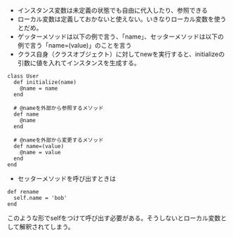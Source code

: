 - インスタンス変数は未定義の状態でも自由に代入したり、参照できる
- ローカル変数は定義しておかないと使えない。いきなりローカル変数を使うとだめ。
- ゲッターメソッドは以下の例で言う、「name」、セッターメソッドは以下の例で言う「name=(value)」のことを言う
- クラス自身（クラスオブジェクト）に対してnewを実行すると、initializeの引数に値を入れてインスタンスを生成する。

```
class User
  def initialize(name)
    @name = name
  end
  
  # @nameを外部から参照するメソッド
  def name
    @name
  end
  
  # @nameを外部から変更するメソッド
  def name=(value)
    @name = value
  end
end

```

- セッターメソッドを呼び出すときは
```
def rename
  self.name = 'bob'
end
```


このような形でselfをつけて呼び出す必要がある。そうしないとローカル変数として解釈されてしまう。

